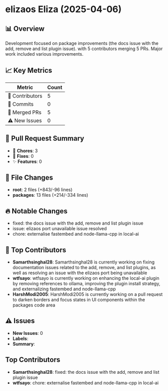 # elizaos Eliza (2025-04-06)
    
## 📊 Overview
Development focused on package improvements (the docs issue with the add, remove and list plugin issue). with 5 contributors merging 5 PRs. Major work included various improvements.

## 📈 Key Metrics
| Metric | Count |
|---------|--------|
| 👥 Contributors | 5 |
| 📝 Commits | 0 |
| 🔄 Merged PRs | 5 |
| ⚠️ New Issues | 0 |

## 🔄 Pull Request Summary
- 🧹 **Chores**: 3
- 🐛 **Fixes**: 0
- ✨ **Features**: 0

## 📁 File Changes
- **root**: 2 files (+843/-96 lines)
- **packages**: 13 files (+214/-334 lines)

## 🔥 Notable Changes
- fixed: the docs issue with the add, remove and list plugin issue
- issue: elizaos port unavailable issue resolved
- chore: externalise fastembed and node-llama-cpp in local-ai

## 👥 Top Contributors
- **Samarthsinghal28**: Samarthsinghal28 is currently working on fixing documentation issues related to the add, remove, and list plugins, as well as resolving an issue with the elizaos port being unavailable
- **wtfsayo**: wtfsayo is currently working on enhancing the local-ai plugin by removing references to ollama, improving the plugin install strategy, and externalizing fastembed and node-llama-cpp
- **HarshModi2005**: HarshModi2005 is currently working on a pull request to darken borders and focus states in UI components within the packages code area

## ⚠️ Issues
- **New Issues**: 0
- **Labels**: 
- **Summary**: 

## Top Contributors
- **Samarthsinghal28**: fixed: the docs issue with the add, remove and list plugin issue
- **wtfsayo**: chore: externalise fastembed and node-llama-cpp in local-ai